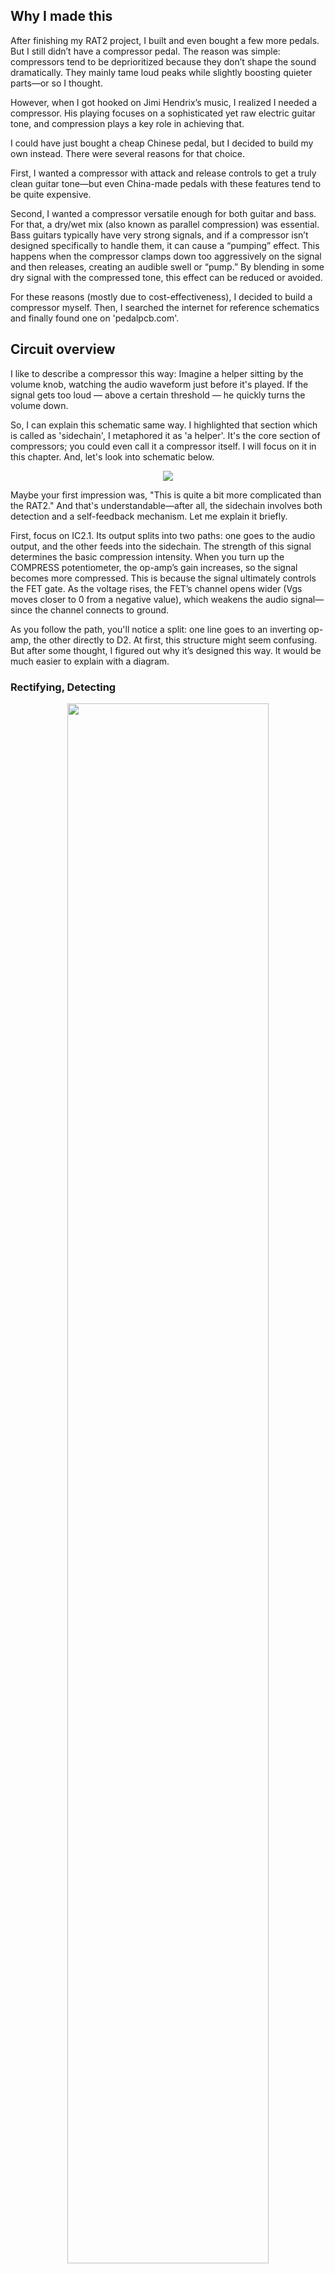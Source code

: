 ## Why I made this
After finishing my RAT2 project, I built and even bought a few more pedals. But I still didn’t have a compressor pedal. The reason was simple: compressors tend to be deprioritized because they don’t shape the sound dramatically. They mainly tame loud peaks while slightly boosting quieter parts—or so I thought.

However, when I got hooked on Jimi Hendrix’s music, I realized I needed a compressor. His playing focuses on a sophisticated yet raw electric guitar tone, and compression plays a key role in achieving that.

I could have just bought a cheap Chinese pedal, but I decided to build my own instead. There were several reasons for that choice.

First, I wanted a compressor with attack and release controls to get a truly clean guitar tone—but even China-made pedals with these features tend to be quite expensive.

Second, I wanted a compressor versatile enough for both guitar and bass. For that, a dry/wet mix (also known as parallel compression) was essential. Bass guitars typically have very strong signals, and if a compressor isn’t designed specifically to handle them, it can cause a “pumping” effect. This happens when the compressor clamps down too aggressively on the signal and then releases, creating an audible swell or “pump.” By blending in some dry signal with the compressed tone, this effect can be reduced or avoided.

For these reasons (mostly due to cost-effectiveness), I decided to build a compressor myself. Then, I searched the internet for reference schematics and finally found one on 'pedalpcb.com'.


## Circuit overview


I like to describe a compressor this way: Imagine a helper sitting by the volume knob, watching the audio waveform just before it's played. If the signal gets too loud — above a certain threshold — he quickly turns the volume down.

So, I can explain this schematic same way. I highlighted that section which is called as 'sidechain', I metaphored it as 'a helper'. It's the core section of compressors; you could even call it a compressor itself. I will focus on it in this chapter. And, let's look into schematic below.

<p align='center'>
 <img src=asset/sch.jpg>
</p>

Maybe your first impression was, "This is quite a bit more complicated than the RAT2." And that's understandable—after all, the sidechain involves both detection and a self-feedback mechanism. Let me explain it briefly.

First, focus on IC2.1. Its output splits into two paths: one goes to the audio output, and the other feeds into the sidechain. The strength of this signal determines the basic compression intensity. When you turn up the COMPRESS potentiometer, the op-amp’s gain increases, so the signal becomes more compressed. This is because the signal ultimately controls the FET gate. As the voltage rises, the FET’s channel opens wider (Vgs moves closer to 0 from a negative value), which weakens the audio signal—since the channel connects to ground.

As you follow the path, you'll notice a split: one line goes to an inverting op-amp, the other directly to D2. At first, this structure might seem confusing. But after some thought, I figured out why it’s designed this way. It would be much easier to explain with a diagram.

### Rectifying, Detecting

<p align='center'>
 <img src=asset/waveform.jpg width="80%" height="80%">
</p>

Let's assume the audio input is a sine wave. That sine wave also travels through the sidechain path — we'll call that waveform A. A is then inverted through an inverting op-amp, becoming waveform B. When B passes through a diode, it becomes waveform C, since diodes only allow voltages above their forward voltage (VF) to pass — anything below VF is clipped.

The same thing happens with waveform D, except this time it's waveform A (not B) that's being clipped. Then, C and D are merged into waveform E at a common node. This final waveform E is what goes to the FET gate.

In effect, this functions as a kind of rectifier. But why is this structure necessary?

Imagine we directly control the FET gate with waveform A. In that case, only the upper half of the wave would cause compression (i.e., open the FET channel). That’s because a JFET opens wider when Vgs gets closer to 0. Since the lower half of the sine wave is already negative, it would actually close the channel rather than open it. That’s why converting waveform A into waveform E is essential — it ensures the gate receives a proper, unipolar control signal.

Also, BAT43 diodes are used not only for rectification, but because they have a low forward voltage. If VF were too high, much of the signal would be lost — and the FET only responds to relatively high gate signals.

Also I measured the rectified output to observe its actual shape — the captured waveform is shown below.

<p align='center'>
 <img src=asset/waveform2.jpg width="30%" height="30%">
</p>

### Time domain

<p align='center'>
 <img src=asset/attack.jpg width="14%" height="14%">
</p>  

Look at the schematic — I’ve highlighted some essential components.
Now, let’s talk about time, because the ‘attack’ and ‘release’ potentiometers control exactly that — technically, the time constant.

Earlier, we discussed how the FET gate voltage is sourced and transformed.
In this section, we'll focus on how quickly that voltage is charged and discharged.

<p align='center'>
 <img src=asset/constant.png width="60%" height="60%"> 
</p>  
To make it clearer, I simplified the previous schematic. The 'ATTACK' resistance determines how fast C6 charges, and the 'RELEASE' resistance determines how fast C6 discharges. If C6 charges quickly, the FET reacts faster and compresses the signal more quickly.

These are the core timing parameters of a compressor. For example, attack time refers to how fast the circuit responds to a transient spike, while release time describes how quickly the circuit returns to normal after that spike.

Here’s a sonic example. The attack setting controls how much of the initial drum transient is allowed to pass through. The release setting determines how quickly the volume returns to normal. If the release is too fast, it can sound unnatural because the volume may rise too quickly before the drum hit ends. On the other hand, if the release is too slow, it can reduce the impact of the next drum hit by not fully recovering in time.

### JFET, the signal controller
<p align='center'>
 <img src=asset/fet.jpg width="14%" height="14%">
</p>  
This is the final section of the sidechain. It's no exaggeration to say that the entire sidechain circuit exists to serve these JFETs — since they directly control the audio signal. While Q1 is the one actually adjusting the signal, we'll start with Q2.

Q2 may seem less important than Q1, as it doesn't directly touch the signal path. However, it plays a critical supporting role by stabilizing Q1’s source voltage, which enables more accurate control.

When it comes to voltage stabilization, both Q2 and capacitor C7 are involved. C7 absorbs AC fluctuations at Q1’s source, helping the gate voltage (Vg) directly control the channel conductance. But C7 has high impedance at low frequencies and struggles to suppress slow fluctuations. That’s where Q2 comes into play.

Under normal conditions, a constant drain current (Id) flows through Q2. Since Q2 operates in a self-bias configuration, its source voltage (Vs) varies dynamically as Id changes — per Ohm's Law (V = IR), current through R13 generates a voltage drop that defines Vs. Vs determines Vgs, which in turn governs how open the JFET channel is. For clarity, let’s call Q2’s source node “Node B.”

Now let’s walk through what happens during a signal peak.

When a transient spike hits, Q1’s channel conducts more current (Id), causing its source voltage (Node A) to rise. Node A also happens to be Q2’s gate. So, when Node A rises, Q2’s gate-to-source voltage (Vgs) briefly becomes positive — meaning the gate is forward-biased, much like a forward-biased diode. This allows current to flow into the gate, which then travels through Q2’s channel.

This has a subtle but important effect:
Q1’s Id is effectively shared with Q2, and as current flows into Q2’s channel, a portion of Node A’s voltage is transferred to Node B (again, V = IR). This doesn’t just “share” voltage — it actively raises Q2’s source voltage (Vs). As Vs increases, Q2’s Vgs drops (becomes less negative), narrowing the channel and reducing Id. This decrease in Id means less current flows through TR1, leading to additional voltage drop at Node A.

So why is this mechanism needed if we already have a sidechain controlling the JFET gates?

Because this feedback path reacts faster than the main sidechain. The sidechain signal must pass through multiple stages — op-amps, rectifiers, diodes — introducing latency. In contrast, this gate injection feedback loop responds immediately to transient spikes, suppressing them before the main sidechain even kicks in.
## Design and Implementation
### Schematic Creation
<p align='center'>
 <img src=asset/FET_SCH.png width="70%" height="70%">
</p>  
Mostly, this schematic is same as original schematic. I just edited some parts, slightly changed resistors for fitting my inventory, changed opamp numbers. And, some subboard designs with audio jacks, footswtich. At first, I followed same opamp number as orignal one, it was edited while I designing PCB layout. I will discuss about it later. 

### PCB layout Creation 
This circuit have lots of components, and I don't want to use larger enclousure, I decided to design it with SMD component. Also I wondered I could solder neatly SMD components. I will explain older design first, then explain reivsed design.
-----
<p align='center'>
 <img src=asset/PCB2.png width="70%" height="70%">
</p>  
This was abandoned design.  
